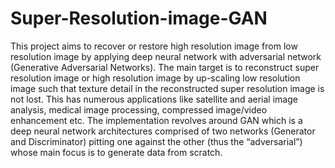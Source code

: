# Super-Resolution-image-GAN
This project aims to recover or restore high resolution image from low resolution image by applying deep neural network with adversarial network (Generative Adversarial Networks). The main target is to reconstruct super resolution image or high resolution image by up-scaling low resolution image such that texture detail in the reconstructed super resolution image is not lost. This has numerous applications like satellite and aerial image analysis, medical image processing, compressed image/video enhancement etc. The implementation revolves around GAN which is a deep neural network architectures comprised of two networks (Generator and Discriminator) pitting one against the other (thus the “adversarial”) whose main focus is to generate data from scratch.
